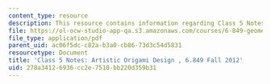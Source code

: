 ```yaml
---
content_type: resource
description: This resource contains information regarding Class 5 Notes, Fall 2012.
file: https://ol-ocw-studio-app-qa.s3.amazonaws.com/courses/6-849-geometric-folding-algorithms-linkages-origami-polyhedra-fall-2012/278a34126936cc2e7510bb220d359b31_MIT6_849F12_C05.pdf
file_type: application/pdf
parent_uid: ac06f5dc-c82a-b3a0-cb86-73d3c54d5831
resourcetype: Document
title: 'Class 5 Notes: Artistic Origami Design , 6.849 Fall 2012'
uid: 278a3412-6936-cc2e-7510-bb220d359b31
---
```

